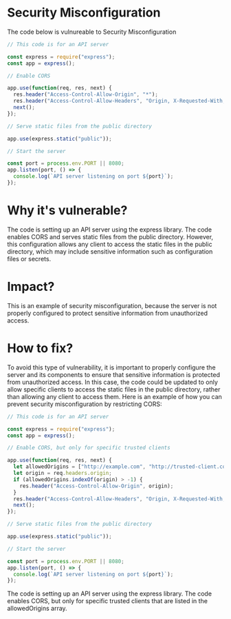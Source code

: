 # Security Misconfiguration

The code below is vulnureable to Security Misconfiguration

```javascript
// This code is for an API server

const express = require("express");
const app = express();

// Enable CORS

app.use(function(req, res, next) {
  res.header("Access-Control-Allow-Origin", "*");
  res.header("Access-Control-Allow-Headers", "Origin, X-Requested-With, Content-Type, Accept");
  next();
});

// Serve static files from the public directory

app.use(express.static("public"));

// Start the server

const port = process.env.PORT || 8080;
app.listen(port, () => {
  console.log(`API server listening on port ${port}`);
});
```

# Why it's vulnerable?
The code is setting up an API server using the express library. The code enables CORS and serves static files from the public directory. However, this configuration allows any client to access the static files in the public directory, which may include sensitive information such as configuration files or secrets. 

# Impact?
This is an example of security misconfiguration, because the server is not properly configured to protect sensitive information from unauthorized access.

# How to fix?
To avoid this type of vulnerability, it is important to properly configure the server and its components to ensure that sensitive information is protected from unauthorized access. In this case, the code could be updated to only allow specific clients to access the static files  in the public directory, rather than allowing any client to access them. Here is an example of how you can prevent security misconfiguration by restricting CORS:

```javascript
// This code is for an API server

const express = require("express");
const app = express();

// Enable CORS, but only for specific trusted clients

app.use(function(req, res, next) {
  let allowedOrigins = ["http://example.com", "http://trusted-client.com"];
  let origin = req.headers.origin;
  if (allowedOrigins.indexOf(origin) > -1) {
    res.header("Access-Control-Allow-Origin", origin);
  }
  res.header("Access-Control-Allow-Headers", "Origin, X-Requested-With, Content-Type, Accept");
  next();
});

// Serve static files from the public directory

app.use(express.static("public"));

// Start the server

const port = process.env.PORT || 8080;
app.listen(port, () => {
  console.log(`API server listening on port ${port}`);
});
```

The code is setting up an API server using the express library. The code enables CORS, but only for specific trusted clients that are listed in the allowedOrigins array.
